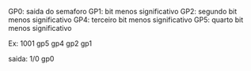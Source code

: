 GP0: saida do semaforo
GP1: bit menos significativo
GP2: segundo bit menos significativo
GP4: terceiro bit menos significativo 
GP5: quarto bit menos significativo

Ex:    1001
   gp5 gp4 gp2 gp1
   
  saida: 1/0 
         gp0

